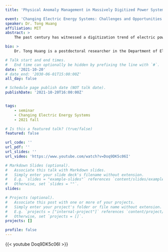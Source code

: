 ```yaml
---
title: 'Physical Anomaly Management in Massively Digitized Power Systems'

event: 'Changing Electric Energy Systems: Challenges and Opportunities'
speaker: Dr. Tong Huang
affiliation: MIT
abstract: >
    The past century has witnessed a digitization trend of electric power grid where increasing digital solutions are being integrated into the grid infrastructure. The digital solutions not only provide opportunities for enhancing monitoring, control and protection of the power grid, but also pose challenges of ensuring both cyber and physical security of the grid. This presentation provides two concrete examples in order to leverage the emerging opportunities and to address pressing challenges in a massively digitized grid. By using rich streaming synchrophasor data in bulk power transmission systems, a purely data-driven algorithm is presented in order to locate sources of forced oscillations. In order to address physical security issues from distributed generation resources and power electronic interfaces in distribution systems, a learning-based framework is designed for assessing physical security of networked microgrids. Furthermore, an advanced energy management system for future digitized power grids is envisioned and thereby future research directions are pointed out.

bio: >
    Dr. Tong Huang is a postdoctoral researcher in the Department of Electrical and Computer Engineering at Texas A&M University where he obtained his Ph.D. degree. >From September to December of 2018, he was a visiting Ph.D. student in the Laboratory for Information and Decision Systems (LIDS) at Massachusetts Institute of Technology (MIT). His research interest focuses on designing next-generation energy management systems for power grids with deep renewables by leveraging interpretable AI and power electronics. His industry experience includes an internship at ISO-New England in 2018 and an internship at Mitsubishi Electric Research Laboratories in 2019. He received the Best Paper Award at the 2020 IEEE Power & Energy Society General Meeting, the Best Paper Award at the 54-th Hawaii International Conference on System Sciences, Thomas W. Powell ’62 and Powell Industries Inc. Fellowship, and Texas A&M Graduate Teaching Fellowship.

# Talk start and end times.
#   End time can optionally be hidden by prefixing the line with `#`.
date: '2021-10-20'
# date_end: '2030-06-01T15:00:00Z'
all_day: false

# Schedule page publish date (NOT talk date).
publishDate: '2021-10-20T16:00:00Z'


tags:
    - seminar
    - Changing Electric Energy Systems
    - 2021 fall

# Is this a featured talk? (true/false)
featured: false

url_code: ''
url_pdf: ''
url_slides: ''
url_video: 'https://www.youtube.com/watch?v=Doq9DK5c06I'

# Markdown Slides (optional).
#   Associate this talk with Markdown slides.
#   Simply enter your slide deck's filename without extension.
#   E.g. `slides = "example-slides"` references `content/slides/example-slides.md`.
#   Otherwise, set `slides = ""`.
slides:

# Projects (optional).
#   Associate this post with one or more of your projects.
#   Simply enter your project's folder or file name without extension.
#   E.g. `projects = ["internal-project"]` references `content/project/deep-learning/index.md`.
#   Otherwise, set `projects = []`.
projects: []

profile: false
---
```


{{< youtube Doq9DK5c06I >}}

<br>
